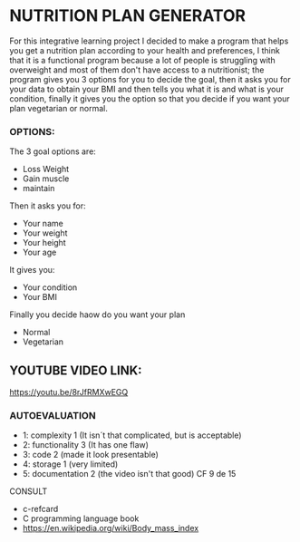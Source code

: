 
#  NUTRITION PLAN GENERATOR
For this integrative learning project I decided to make a program that helps you get a nutrition plan according to your health and preferences, I think that it is a functional program because a lot of people is struggling with overweight and most of them don't have access to a nutritionist; the program gives you 3 options for you to decide the goal, then it asks you for your data to obtain your BMI and then tells you what it is and what is your condition, finally it gives you the option so that you decide if you want your plan vegetarian or normal.
###  OPTIONS:
The 3 goal options are:
  - Loss Weight
  - Gain muscle
  - maintain
  
Then it asks you for:
  - Your name
  - Your weight
  - Your height
  - Your age
 
It gives you:
  - Your condition 
  - Your BMI

Finally you decide haow do you want your plan
  - Normal
  - Vegetarian


## YOUTUBE VIDEO LINK:

https://youtu.be/8rJfRMXwEGQ

### AUTOEVALUATION

  - 1: complexity 1 (It isn´t that complicated, but is acceptable)
  - 2: functionality 3 (It has one flaw)
  - 3: code 2 (made it look presentable)
  - 4: storage 1 (very limited)
  - 5: documentation 2 (the video isn't that good)
 CF 9 de 15



CONSULT
- c-refcard
- C programming language book
- https://en.wikipedia.org/wiki/Body_mass_index
